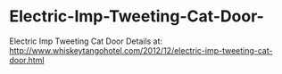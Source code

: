 # Electric-Imp-Tweeting-Cat-Door-
Electric Imp Tweeting Cat Door 
Details at:
http://www.whiskeytangohotel.com/2012/12/electric-imp-tweeting-cat-door.html
